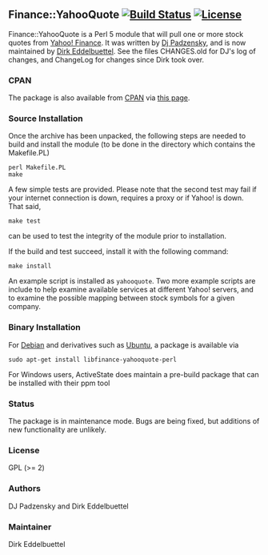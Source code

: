 ## Finance::YahooQuote [![Build Status](https://travis-ci.org/eddelbuettel/finance-yahooquote.svg)](https://travis-ci.org/eddelbuettel/finance-yahooquote) [![License](http://img.shields.io/badge/license-GPL%20%28%3E=%202%29-brightgreen.svg?style=flat)](http://www.gnu.org/licenses/gpl-2.0.html)

Finance::YahooQuote is a Perl 5 module that will pull one or more stock quotes from
[Yahoo! Finance](http://finance.yahoo.com). It was written by 
[Dj Padzensky](https://www.padz.net/wp/), and is now maintained by 
[Dirk Eddelbuettel](http://dirk.eddelbuettel.com).  See the files 
CHANGES.old for DJ's log of changes, and ChangeLog for changes since Dirk took over.

### CPAN

The package is also available from [CPAN](http://www.cpan.org) via 
[this page](http://search.cpan.org/~edd/Finance-YahooQuote/YahooQuote.pm).

### Source Installation 

Once the archive has been unpacked, the following steps are needed
to build and install the module (to be done in the directory which
contains the Makefile.PL)

```{.sh}
perl Makefile.PL
make
```

A few simple tests are provided. Please note that the second test
may fail if your internet connection is down, requires a proxy or if
Yahoo! is down. That said,

```{.sh}
make test
```

can be used to test the integrity of the module prior to installation.

If the build and test succeed, install it with the following command:

```{.sh}
make install
```

An example script is installed as `yahooquote`. Two more example scripts
are include to help examine available services at different Yahoo! servers,
and to examine the possible mapping between stock symbols for a given
company. 

### Binary Installation

For [Debian](http://www.debian.org) and derivatives such as [Ubuntu](http://www.ubuntu.com), 
a package is available via

```{.sh}
sudo apt-get install libfinance-yahooquote-perl
```

For Windows users, ActiveState does maintain a pre-build package that can be
installed with their ppm tool

### Status

The package is in maintenance mode.  Bugs are being fixed, but additions of new functionality
are unlikely.

### License

GPL (>= 2)

### Authors

DJ Padzensky and Dirk Eddelbuettel

### Maintainer

Dirk Eddelbuettel
